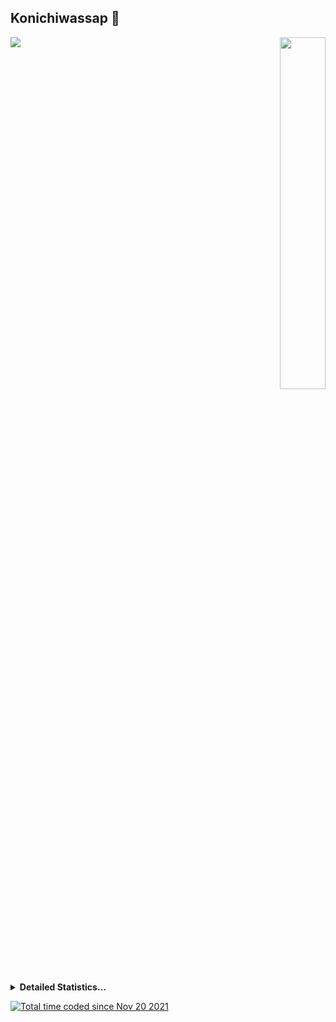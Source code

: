 ## Konichiwassap 👋 <br>

<img align="left" src="https://github-readme-stats.vercel.app/api?username=NotAddison&count_private=true&show_icons=true&include_all_commits=true&hide_border=true&count_private=true&theme=dark&bg_color=00000000">

<div align="right">
  <img src="https://github-readme-stats.vercel.app/api/top-langs/?username=NotAddison&layout=compact&hide_border=true&theme=dark&bg_color=00000000&langs_count=9" height="38%">
</div>

##   
<details align="left">
    <summary> <b>Detailed Statistics...</b></summary>
      <p>> Data tracked since November 2021</p>
      <img src="https://wakatime.com/share/@NotAddison/1d285dd1-1a6b-4b7f-a309-a698b469ff9c.svg" height="500">
</details>

<a href="https://wakatime.com/@34d1de78-2bb7-440f-af5f-bf6a3a24305c"><img src="https://wakatime.com/badge/user/34d1de78-2bb7-440f-af5f-bf6a3a24305c.svg?style=for-the-badge" alt="Total time coded since Nov 20 2021" /></a>
